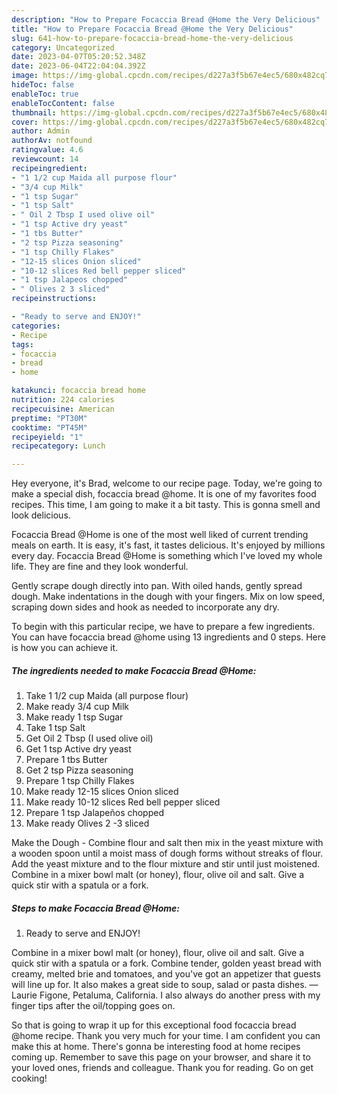 ```yaml
---
description: "How to Prepare Focaccia Bread @Home the Very Delicious"
title: "How to Prepare Focaccia Bread @Home the Very Delicious"
slug: 641-how-to-prepare-focaccia-bread-home-the-very-delicious
category: Uncategorized
date: 2023-04-07T05:20:52.348Z
date: 2023-06-04T22:04:04.392Z
image: https://img-global.cpcdn.com/recipes/d227a3f5b67e4ec5/680x482cq70/focaccia-bread-home-recipe-main-photo.jpg
hideToc: false
enableToc: true
enableTocContent: false
thumbnail: https://img-global.cpcdn.com/recipes/d227a3f5b67e4ec5/680x482cq70/focaccia-bread-home-recipe-main-photo.jpg
cover: https://img-global.cpcdn.com/recipes/d227a3f5b67e4ec5/680x482cq70/focaccia-bread-home-recipe-main-photo.jpg
author: Admin
authorAv: notfound
ratingvalue: 4.6
reviewcount: 14
recipeingredient:
- "1 1/2 cup Maida all purpose flour"
- "3/4 cup Milk"
- "1 tsp Sugar"
- "1 tsp Salt"
- " Oil 2 Tbsp I used olive oil"
- "1 tsp Active dry yeast"
- "1 tbs Butter"
- "2 tsp Pizza seasoning"
- "1 tsp Chilly Flakes"
- "12-15 slices Onion sliced"
- "10-12 slices Red bell pepper sliced"
- "1 tsp Jalapeos chopped"
- " Olives 2 3 sliced"
recipeinstructions:

- "Ready to serve and ENJOY!"
categories:
- Recipe
tags:
- focaccia
- bread
- home

katakunci: focaccia bread home 
nutrition: 224 calories
recipecuisine: American
preptime: "PT30M"
cooktime: "PT45M"
recipeyield: "1"
recipecategory: Lunch

---
```



Hey everyone, it's Brad, welcome to our recipe page. Today, we're going to make a special dish, focaccia bread @home. It is one of my favorites food recipes. This time, I am going to make it a bit tasty. This is gonna smell and look delicious.

Focaccia Bread @Home is one of the most well liked of current trending meals on earth. It is easy, it's fast, it tastes delicious. It's enjoyed by millions every day. Focaccia Bread @Home is something which I've loved my whole life. They are fine and they look wonderful.

Gently scrape dough directly into pan. With oiled hands, gently spread dough. Make indentations in the dough with your fingers. Mix on low speed, scraping down sides and hook as needed to incorporate any dry.


To begin with this particular recipe, we have to prepare a few ingredients. You can have focaccia bread @home using 13 ingredients and 0 steps. Here is how you can achieve it.

<!--inarticleads1-->

##### The ingredients needed to make Focaccia Bread @Home:

1. Take 1 1/2 cup Maida (all purpose flour)
1. Make ready 3/4 cup Milk
1. Make ready 1 tsp Sugar
1. Take 1 tsp Salt
1. Get  Oil 2 Tbsp (I used olive oil)
1. Get 1 tsp Active dry yeast
1. Prepare 1 tbs Butter
1. Get 2 tsp Pizza seasoning
1. Prepare 1 tsp Chilly Flakes
1. Make ready 12-15 slices Onion sliced
1. Make ready 10-12 slices Red bell pepper sliced
1. Prepare 1 tsp Jalapeños chopped
1. Make ready  Olives 2 -3 sliced


Make the Dough - Combine flour and salt then mix in the yeast mixture with a wooden spoon until a moist mass of dough forms without streaks of flour. Add the yeast mixture and to the flour mixture and stir until just moistened. Combine in a mixer bowl malt (or honey), flour, olive oil and salt. Give a quick stir with a spatula or a fork. 

<!--inarticleads2-->

##### Steps to make Focaccia Bread @Home:


1. Ready to serve and ENJOY!

Combine in a mixer bowl malt (or honey), flour, olive oil and salt. Give a quick stir with a spatula or a fork. Combine tender, golden yeast bread with creamy, melted brie and tomatoes, and you&#39;ve got an appetizer that guests will line up for. It also makes a great side to soup, salad or pasta dishes. —Laurie Figone, Petaluma, California. I also always do another press with my finger tips after the oil/topping goes on. 

So that is going to wrap it up for this exceptional food focaccia bread @home recipe. Thank you very much for your time. I am confident you can make this at home. There's gonna be interesting food at home recipes coming up. Remember to save this page on your browser, and share it to your loved ones, friends and colleague. Thank you for reading. Go on get cooking!
